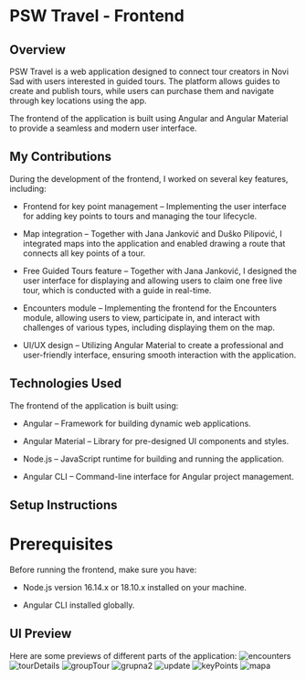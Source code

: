 # PSW Travel - Frontend
## Overview
PSW Travel is a web application designed to connect tour creators in Novi Sad with users interested in guided tours. The platform allows guides to create and publish tours, while users can purchase them and navigate through key locations using the app.

The frontend of the application is built using Angular and Angular Material to provide a seamless and modern user interface.

## My Contributions
During the development of the frontend, I worked on several key features, including:

+ Frontend for key point management – Implementing the user interface for adding key points to tours and managing the tour lifecycle.

+ Map integration – Together with Jana Janković and Duško Pilipović, I integrated maps into the application and enabled drawing a route that connects all key points of a tour.

+ Free Guided Tours feature –  Together with Jana Janković, I designed the user interface for displaying and allowing users to claim one free live tour, which is conducted with a guide in real-time.

+ Encounters module – Implementing the frontend for the Encounters module, allowing users to view, participate in, and interact with challenges of various types, including displaying them on the map.

+ UI/UX design – Utilizing Angular Material to create a professional and user-friendly interface, ensuring smooth interaction with the application.

## Technologies Used
The frontend of the application is built using:

+ Angular – Framework for building dynamic web applications.

+ Angular Material – Library for pre-designed UI components and styles.

+ Node.js – JavaScript runtime for building and running the application.

+ Angular CLI – Command-line interface for Angular project management.

## Setup Instructions
# Prerequisites
Before running the frontend, make sure you have:

+ Node.js version 16.14.x or 18.10.x installed on your machine.

+ Angular CLI installed globally.

## UI Preview
Here are some previews of different parts of the application:
![encounters](https://github.com/user-attachments/assets/14f0e798-e88a-4291-a7f3-ffe47e864153)
![tourDetails](https://github.com/user-attachments/assets/b6f33afa-1af7-4fde-95d4-5551b14467cf)
![groupTour](https://github.com/user-attachments/assets/7e84b6a5-771a-47ff-ae45-74a5d0ea2039)
![grupna2](https://github.com/user-attachments/assets/0367c246-39f5-4f26-99de-67be34fa3a3b)
![update](https://github.com/user-attachments/assets/7a9e3406-61a6-4fbf-9bd2-78c16809efa3)
![keyPoints](https://github.com/user-attachments/assets/1f63f009-c6c0-444e-9c64-e2fba87eb9c8)
![mapa](https://github.com/user-attachments/assets/30599656-8201-4f41-801a-856b41af3048)






